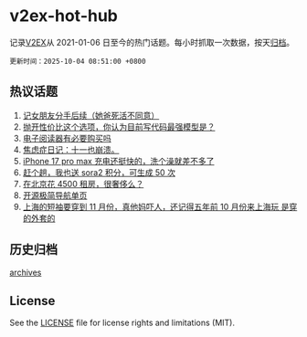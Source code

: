# v2ex-hot-hub

 记录[V2EX](https://www.v2ex.com/)从 2021-01-06 日至今的热门话题。每小时抓取一次数据，按天[归档](archives)。

`更新时间：2025-10-04 08:51:00 +0800`

## 热议话题

1. [记女朋友分手后续（她爸死活不同意）](https://www.v2ex.com/t/1163215)
1. [抛开性价比这个选项，你认为目前写代码最强模型是？](https://www.v2ex.com/t/1163230)
1. [电子阅读器有必要购买吗](https://www.v2ex.com/t/1163217)
1. [焦虑症日记：十一也崩溃。](https://www.v2ex.com/t/1163248)
1. [iPhone 17 pro max 充电还挺快的，洗个澡就差不多了](https://www.v2ex.com/t/1163238)
1. [赶个趟，我也送 sora2 积分，可生成 50 次](https://www.v2ex.com/t/1163221)
1. [在北京花 4500 租房，很奢侈么？](https://www.v2ex.com/t/1163297)
1. [开源极简导航单页](https://www.v2ex.com/t/1163208)
1. [上海的短袖要穿到 11 月份，真他妈吓人，还记得五年前 10 月份来上海玩 是穿的外套的](https://www.v2ex.com/t/1163213)

## 历史归档

[archives](archives)

## License

See the [LICENSE](LICENSE) file for license rights and limitations (MIT).
